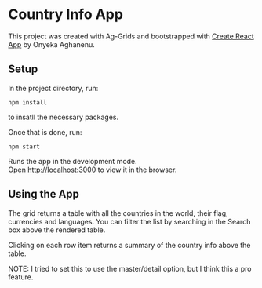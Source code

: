 # Country Info App

This project was created with Ag-Grids and bootstrapped with [Create React App](https://github.com/facebook/create-react-app) by Onyeka Aghanenu.

## Setup

In the project directory, run:

`npm install`

to insatll the necessary packages.

Once that is done, run:

 `npm start`

Runs the app in the development mode.\
Open [http://localhost:3000](http://localhost:3000) to view it in the browser.


## Using the App

The grid returns a table with all the countries in the world, their flag, currencies and languages. You can filter the list by searching in the Search box above the rendered table.

Clicking on each row item returns a summary of the country info above the table.

NOTE: I tried to set this to use the master/detail option, but I think this a pro feature.

